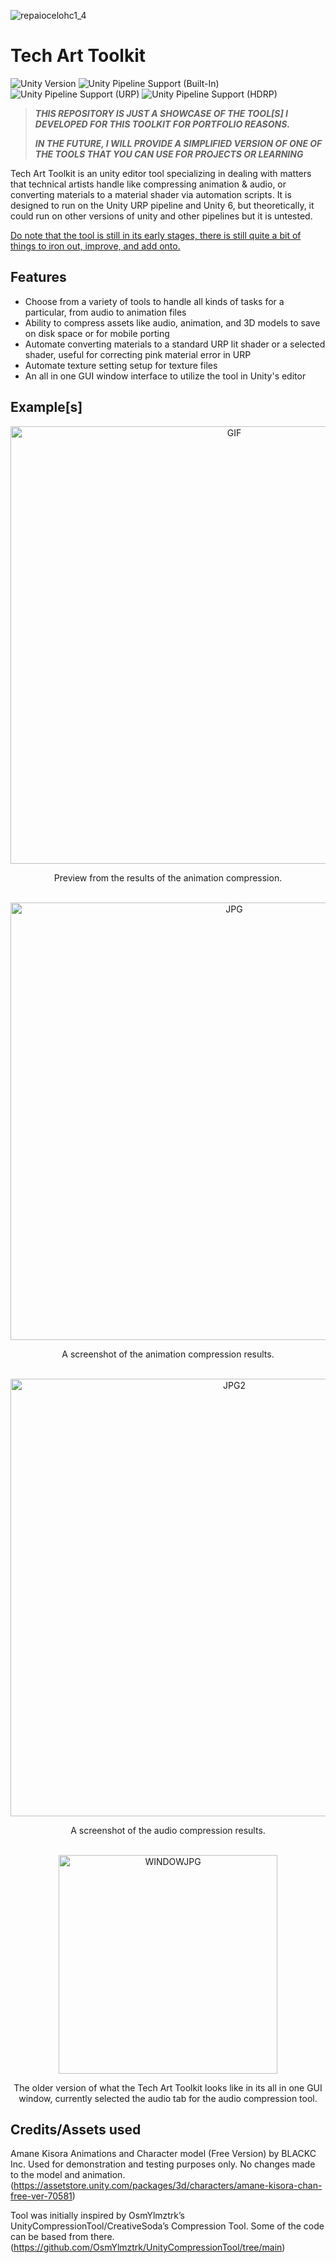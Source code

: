 ![repaiocelohc1_4](https://github.com/user-attachments/assets/b2ad1856-fa41-4d65-9608-47889f8f23a8)


# Tech Art Toolkit

![Unity Version](https://img.shields.io/badge/Unity-6000.0.27%27LTS%2B-blueviolet?logo=unity)
![Unity Pipeline Support (Built-In)](https://img.shields.io/badge/BiRP_✔️-darkgreen?logo=unity)
![Unity Pipeline Support (URP)](https://img.shields.io/badge/URP_✔️-blue?logo=unity)
![Unity Pipeline Support (HDRP)](https://img.shields.io/badge/HDRP_✔️-darkred?logo=unity)

> ***THIS REPOSITORY IS JUST A SHOWCASE OF THE TOOL[S] I DEVELOPED FOR THIS TOOLKIT FOR PORTFOLIO REASONS.***
>
> ***IN THE FUTURE, I WILL PROVIDE A SIMPLIFIED VERSION OF ONE OF THE TOOLS THAT YOU CAN USE FOR PROJECTS OR LEARNING***

Tech Art Toolkit is an unity editor tool specializing in dealing with matters that technical artists handle like compressing animation & audio, or converting materials to a material shader via automation scripts.
It is designed to run on the Unity URP pipeline and Unity 6, but theoretically, it could run on other versions of unity and other pipelines but it is untested.

<ins>Do note that the tool is still in its early stages, there is still quite a bit of things to iron out, improve, and add onto.</ins>

## Features
- Choose from a variety of tools to handle all kinds of tasks for a particular, from audio to animation files
- Ability to compress assets like audio, animation, and 3D models to save on disk space or for mobile porting
- Automate converting materials to a standard URP lit shader or a selected shader, useful for correcting pink material error in URP
- Automate texture setting setup for texture files
- An all in one GUI window interface to utilize the tool in Unity's editor

## Example[s]
<div align="center">
  <img src="https://github.com/user-attachments/assets/b2ad1856-fa41-4d65-9608-47889f8f23a8" width="700" alt="GIF"/>
</div>
<p align="center">Preview from the results of the animation compression.</p>
<br>
<div align="center">
  <img src="https://github.com/user-attachments/assets/2564d9c6-039e-4e45-8f19-20d7b806d039" width="700" alt="JPG"/>
</div>
<p align="center">A screenshot of the animation compression results.</p>
<br>
<div align="center">
  <img src="https://github.com/user-attachments/assets/869924e7-b3b0-4f3c-b6eb-de218337cbe2" width="700" alt="JPG2"/>
</div>
<p align="center">A screenshot of the audio compression results.</p>
<br>
<div align="center">
  <img src="https://github.com/user-attachments/assets/96043bbc-2423-4251-9d63-e11fb2f18e9e" width="350" alt="WINDOWJPG"/>
</div>
<p align="center">The older version of what the Tech Art Toolkit looks like in its all in one GUI window, 
currently selected the audio tab for the audio compression tool.</p>

## Credits/Assets used
Amane Kisora Animations and Character model (Free Version) by BLACKC Inc. Used for demonstration and testing purposes only. No changes made to the model and animation. (https://assetstore.unity.com/packages/3d/characters/amane-kisora-chan-free-ver-70581)

Tool was initially inspired by OsmYlmztrk’s UnityCompressionTool/CreativeSoda’s Compression Tool. Some of the code can be based from there. (https://github.com/OsmYlmztrk/UnityCompressionTool/tree/main)
